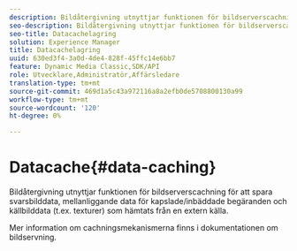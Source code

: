 ```yaml
---
description: Bildåtergivning utnyttjar funktionen för bildserverscachning för att spara svarsbilddata, mellanliggande data för kapslade/inbäddade begäranden och källbilddata (t.ex. texturer) som hämtats från en extern källa.
seo-description: Bildåtergivning utnyttjar funktionen för bildserverscachning för att spara svarsbilddata, mellanliggande data för kapslade/inbäddade begäranden och källbilddata (t.ex. texturer) som hämtats från en extern källa.
seo-title: Datacachelagring
solution: Experience Manager
title: Datacachelagring
uuid: 630ed3f4-3a0d-4de4-828f-45ffc14e6bb7
feature: Dynamic Media Classic,SDK/API
role: Utvecklare,Administratör,Affärsledare
translation-type: tm+mt
source-git-commit: 469d1a5c43a972116a8a2efb0de5708800130a99
workflow-type: tm+mt
source-wordcount: '120'
ht-degree: 0%

---
```



# Datacache{#data-caching}

Bildåtergivning utnyttjar funktionen för bildserverscachning för att spara svarsbilddata, mellanliggande data för kapslade/inbäddade begäranden och källbilddata (t.ex. texturer) som hämtats från en extern källa.

Mer information om cachningsmekanismerna finns i dokumentationen om bildservning.
